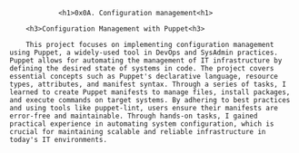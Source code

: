 				<h1>0x0A. Configuration management<h1>

		<h3>Configuration Management with Puppet<h3>

		This project focuses on implementing configuration management using Puppet, a widely-used tool in DevOps and SysAdmin practices. Puppet allows for automating the management of IT infrastructure by defining the desired state of systems in code. The project covers essential concepts such as Puppet's declarative language, resource types, attributes, and manifest syntax. Through a series of tasks, I learned to create Puppet manifests to manage files, install packages, and execute commands on target systems. By adhering to best practices and using tools like puppet-lint, users ensure their manifests are error-free and maintainable. Through hands-on tasks, I gained practical experience in automating system configuration, which is crucial for maintaining scalable and reliable infrastructure in today's IT environments.